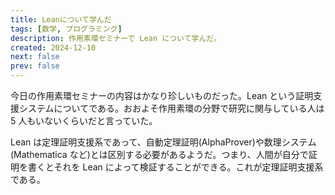 ```yaml
---
title: Leanについて学んだ
tags: [数学, プログラミング]
description: 作用素環セミナーで Lean について学んだ。
created: 2024-12-10
next: false
prev: false
---
```


今日の作用素環セミナーの内容はかなり珍しいものだった。Lean という証明支援システムについてである。おおよそ作用素環の分野で研究に関与している人は 5 人もいないくらいだと言っていた。

Lean は定理証明支援系であって、自動定理証明(AlphaProver)や数理システム(Mathematica など)とは区別する必要があるようだ。つまり、人間が自分で証明を書くとそれを Lean によって検証することができる。これが定理証明支援系である。
